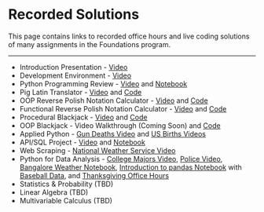 # Recorded Solutions

This page contains links to recorded office hours and live coding solutions of many assignments in the Foundations program.

---

- Introduction Presentation - [Video](https://vimeo.com/194430671/ece3b34d91)
- Development Environment - [Video](https://vimeo.com/194302347/3a64f86606)
- Python Programming Review - [Video](https://vimeo.com/194280066/4ab832b6d3) and [Notebook](../code/intro_to_python.ipynb)
- Pig Latin Translator - [Video](https://vimeo.com/194338026/e0c6a99264) and [Code](../code/pig_latin.py)
- OOP Reverse Polish Notation Calculator - [Video](https://vimeo.com/194445480/480545abeb) and [Code](../code/rpn_object.py)
- Functional Reverse Polish Notation Calculator - [Video](https://vimeo.com/194551004/8a3aeb97bf) and [Code](../code/rpn_functional.py)
- Procedural Blackjack - [Video](https://vimeo.com/194279967/26c301a941) and [Code](../code/blackjack_procedural.py)
- OOP Blackjack - Video Walkthrough (Coming Soon) and [Code](../code/blackjack_oop.py)
- Applied Python - [Gun Deaths Video](https://vimeo.com/195131890/3f086a4108) and [US Births Videos](https://vimeo.com/195193311/7043541dd2)
- API/SQL Project - [Video](https://vimeo.com/195076046/7cc67e415e) and [Notebook](../code/api-sql-githubjobs.ipynb)
- Web Scraping - [National Weather Service Video](https://vimeo.com/195134726/72555404a5)
- Python for Data Analysis - [College Majors Video](https://vimeo.com/195232886/921635ebee), [Police Video](https://vimeo.com/195533388/69328a971b), [Bangalore Weather Notebook](../code/bangalore-weather-solutions.ipynb), [Introduction to pandas Notebook](../code/pandas_quickstart.ipynb) with [Baseball Data](../code/baseball.csv), and [Thanksgiving Office Hours](https://vimeo.com/196199669/a2ad7b0536)
- Statistics & Probability (TBD)
- Linear Algebra (TBD)
- Multivariable Calculus (TBD)
